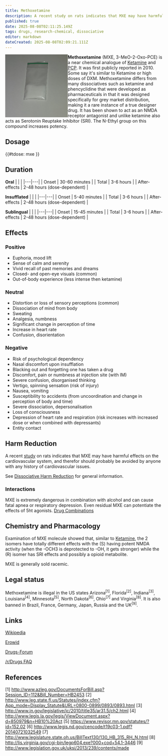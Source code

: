 ```yaml
---
title: Methoxetamine
description: A recent study on rats indicates that MXE may have harmful effects on the cardiovascular system, and therefor should probably be avoided by anyone with any...
published: true
date: 2025-08-08T02:11:25.149Z
tags: drugs, research-chemical, dissociative
editor: markdown
dateCreated: 2025-08-08T02:09:21.111Z
---
```


<img src="mxe.jpg" width="200" align="left">

**Methoxetamine** (MXE, 3-MeO-2-Oxo-PCE) is a near chemical analogue of [Ketamine](/en/ketamine) and [PCP](/en/pcp). It was first publicly reported in 2010. Some say it's similar to Ketamine or high doses of DXM. Methoxetamine differs from many dissociatives such as ketamine and phencyclidine that were developed as pharmaceuticals in that it was designed specifically for grey market distribution, making it a rare instance of a true designer drug. It has been shown to act as an NMDA receptor antagonist and unlike ketamine also acts as Serotonin Reuptake Inhibitor (SRI). The N-Ethyl group on this compound increases potency.

## Dosage

{{#tdose: mxe }}

## Duration

**Oral**
| | |
|---|---|
| Onset | 30-60 minutes |
| Total | 3-6 hours |
| After-effects | 2-48 hours (dose-dependent) |

**Insufflated**
| | |
|---|---|
| Onset | 5-40 minutes |
| Total | 3-6 hours |
| After-effects | 2-48 hours (dose-dependent) |

**Sublingual**
| | |
|---|---|
| Onset | 15-45 minutes |
| Total | 3-6 hours |
| After-effects | 2-48 hours (dose-dependent) |

## Effects

### Positive
* Euphoria, mood lift
* Sense of calm and serenity
* Vivid recall of past memories and dreams
* Closed- and open-eye visuals (common)
* Out-of-body experience (less intense then ketamine)

### Neutral
* Distortion or loss of sensory perceptions (common)
* Dissociation of mind from body
* Sweating
* Analgesia, numbness
* Significant change in perception of time
* Increase in heart rate
* Confusion, disorientation

### Negative
* Risk of psychological dependency
* Nasal discomfort upon insufflation
* Blacking out and forgetting one has taken a drug
* Discomfort, pain or numbness at injection site (with IM)
* Severe confusion, disorganised thinking
* Vertigo, spinning sensation (risk of injury)
* Nausea, vomiting
* Susceptibility to accidents (from uncoordination and change in perception of body and time)
* Severe dissociation, depersonalisation
* Loss of consciousness
* Depression of heart rate and respiration (risk increases with increased dose or when combined with depressants)
* Entity contact

## Harm Reduction

A recent [study](https://www.ncbi.nlm.nih.gov/pubmed/30377924) on rats indicates that MXE may have harmful effects on the cardiovascular system, and therefor should probably be avoided by anyone with any history of cardiovascular issues.

See [Dissociative Harm Reduction](/en/dissociatives#harm-reduction) for general information.

### Interactions
MXE is extremely dangerous in combination with alcohol and can cause fatal apnea or respiratory depression.
Even residual MXE can potentiate the effects of 5ht agonists. 
[Drug Combinations](/en/drug-combinations)

## Chemistry and Pharmacology

Examination of MXE molecule showed that, similar to [Ketamine](/en/ketamine), the 2 isomers have totally different effects with the (S) having potent NMDA activity (when the -OCH3 is deprotected to -OH, it gets stronger) while the (R) isomer has SRI effects and possibly a opioid metabolite.

MXE is generally sold racemic.

## Legal status

Methoxetamine is illegal in the US states Arizona<sup>[1]</sup>, Florida<sup>[2]</sup>, Indiana<sup>[3]</sup>, Louisiana<sup>[4]</sup>, Minnesota<sup>[5]</sup>, North Dakota<sup>[6]</sup>, Ohio<sup>[7]</sup> and Virginia<sup>[8]</sup>. It is also banned in Brazil, France, Germany, Japan, Russia and the UK<sup>[9]</sup>. 

## Links 

[Wikipedia](https://en.wikipedia.org/wiki/Methoxetamine)

[Erowid](http://www.erowid.org/chemicals/methoxetamine/methoxetamine.shtml)

[Drugs-Forum](http://www.drugs-forum.com/forum/showwiki.php?title=Methoxetamine)

[/r/Drugs FAQ](http://reddit.com/r/Drugs/comments/o9wam/rdrugs_ama_series_mxe_methoxetamine/?sort=top)

## References

[1] http://www.azleg.gov/DocumentsForBill.asp?Session_ID=112&Bill_Number=HB2453
[2] http://www.leg.state.fl.us/Statutes/index.cfm?App_mode=Display_Statute&URL=0800-0899/0893/0893.html
[3] http://www.in.gov/legislative/ic/2010/title35/ar31.5/ch2.html
[4] http://www.legis.la.gov/legis/ViewDocument.aspx?d=850979&n=HB10%20Act
[5] https://www.revisor.mn.gov/statutes/?id=152.02
[6] http://www.legis.nd.gov/cencode/t19c03-1.pdf?20140721032549
[7] http://www.legislature.state.oh.us/BillText130/130_HB_315_RH_N.html
[8] http://lis.virginia.gov/cgi-bin/legp604.exe?000+cod+54.1-3446
[9] http://www.legislation.gov.uk/uksi/2013/239/contents/made